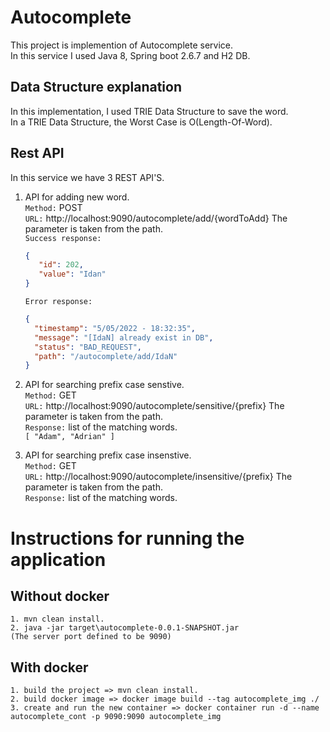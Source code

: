 # Autocomplete
This project is implemention of Autocomplete service.</br>
In this service I used Java 8, Spring boot 2.6.7 and H2 DB.

## Data Structure explanation
 In this implementation, I used TRIE Data Structure to save the word.</br>
 In a TRIE Data Structure, the Worst Case is O(Length-Of-Word).

## Rest API
In this service we have 3 REST API'S.</br>
 1. API for adding new word.</br>
      `Method:` POST</br>
      `URL:` http://localhost:9090/autocomplete/add/{wordToAdd} The parameter is taken from the path.</br>
      `Success response:`</br>
       ```json
       {
          "id": 202,
          "value": "Idan"
       }
       ```
      `Error response:`
      
      ```json
      {
        "timestamp": "5/05/2022 - 18:32:35",
        "message": "[IdaN] already exist in DB",
        "status": "BAD_REQUEST",
        "path": "/autocomplete/add/IdaN"
      }
      ```
2. API for searching prefix case senstive.</br>
      `Method:` GET</br>
      `URL:` http://localhost:9090/autocomplete/sensitive/{prefix} The parameter is taken from the path.</br>
      `Response:` list of the matching words.</br>
       `
       [
         "Adam",
         "Adrian"
       ]
       `  
3. API for searching prefix case insenstive.</br>
      `Method:` GET</br>
      `URL:` http://localhost:9090/autocomplete/insensitive/{prefix} The parameter is taken from the path.</br>
      `Response:`  list of the matching words.</br>
      
   
# Instructions for running the application
## Without docker
    1. mvn clean install.
    2. java -jar target\autocomplete-0.0.1-SNAPSHOT.jar 
    (The server port defined to be 9090)
## With docker
    1. build the project => mvn clean install.
    2. build docker image => docker image build --tag autocomplete_img ./
    3. create and run the new container => docker container run -d --name autocomplete_cont -p 9090:9090 autocomplete_img
